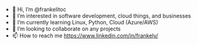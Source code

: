 - 👋 Hi, I’m @frankelitoc
- 👀 I’m interested in software development, cloud things, and businesses
- 🌱 I’m currently learning Linux, Python, Cloud (Azure/AWS)
- 💞️ I’m looking to collaborate on any projects
- 📫 How to reach me https://www.linkedin.com/in/frankely/

<!---
frankelitoc/frankelitoc is a ✨ special ✨ repository because its `README.md` (this file) appears on your GitHub profile.
You can click the Preview link to take a look at your changes.
--->
